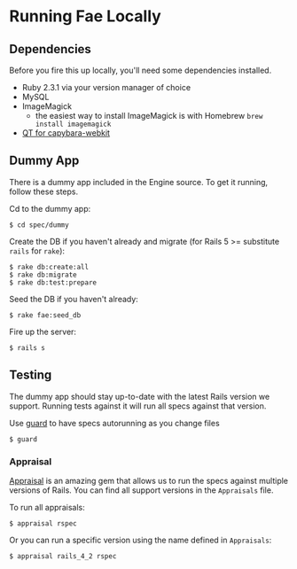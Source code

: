 # Running Fae Locally

## Dependencies

Before you fire this up locally, you'll need some dependencies installed.

- Ruby 2.3.1 via your version manager of choice
- MySQL
- ImageMagick
    + the easiest way to install ImageMagick is with Homebrew
    `brew install imagemagick`
- [QT for capybara-webkit](https://github.com/thoughtbot/capybara-webkit/wiki/Installing-Qt-and-compiling-capybara-webkit#os-x-el-capitan-1011-and-yosemite-1010)

## Dummy App

There is a dummy app included in the Engine source. To get it running, follow these steps.

Cd to the dummy app:

```
$ cd spec/dummy
```

Create the DB if you haven't already and migrate (for Rails 5 >= substitute `rails` for `rake`):

```
$ rake db:create:all
$ rake db:migrate
$ rake db:test:prepare
```

Seed the DB if you haven't already:

```
$ rake fae:seed_db
```

Fire up the server:

```
$ rails s
```

## Testing

The dummy app should stay up-to-date with the latest Rails version we support. Running tests against it will run all specs against that version.

Use [guard](https://github.com/guard/guard-rspec) to have specs autorunning as you change files

```
$ guard
```

### Appraisal

[Appraisal](https://github.com/thoughtbot/appraisal) is an amazing gem that allows us to run the specs against multiple versions of Rails. You can find all support versions in the `Appraisals` file.

To run all appraisals:

```
$ appraisal rspec
```

Or you can run a specific version using the name defined in `Appraisals`:

```
$ appraisal rails_4_2 rspec
```

